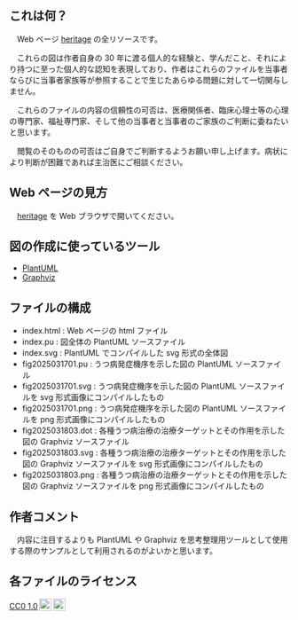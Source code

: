 ## これは何？
<p style="text-indent:1em">Web ページ <a href="https://mitsugu.github.io/heritage" target="_blank">heritage</a> の全リソースです。</p>
<p style="text-indent:1em">これらの図は作者自身の 30 年に渡る個人的な経験と、学んだこと、それにより持つに至った個人的な認知を表現しており、作者はこれらのファイルを当事者ならびに当事者家族等が参照することで生じたあらゆる問題に対して一切関与しません。</p>
<p style="text-indent:1em">これらのファイルの内容の信頼性の可否は、医療関係者、臨床心理士等の心理の専門家、福祉専門家、そして他の当事者と当事者のご家族のご判断に委ねたいと思います。</p>
<p style="text-indent:1em">閲覧のそのものの可否はご自身でご判断するようお願い申し上げます。病状により判断が困難であれば主治医にご相談ください。</p>

## Web ページの見方
<p style="text-indent:1em"><a href="https://mitsugu.github.io/heritage" target="_blank">heritage</a> を Web ブラウザで開いてください。</p>

## 図の作成に使っているツール
* [PlantUML](https://plantuml.com/ja/)
* [Graphviz](https://graphviz.org/)

## ファイルの構成
* index.html : Web ページの html ファイル
* index.pu : 図全体の PlantUML ソースファイル
* index.svg : PlantUML でコンパイルした svg 形式の全体図
* fig2025031701.pu : うつ病発症機序を示した図の PlantUML ソースファイル
* fig2025031701.svg : うつ病発症機序を示した図の PlantUML ソースファイルを svg 形式画像にコンパイルしたもの
* fig2025031701.png : うつ病発症機序を示した図の PlantUML ソースファイルを png 形式画像にコンパイルしたもの
* fig2025031803.dot : 各種うつ病治療の治療ターゲットとその作用を示した図の Graphviz ソースファイル
* fig2025031803.svg : 各種うつ病治療の治療ターゲットとその作用を示した図の Graphviz ソースファイルを svg 形式画像にコンパイルしたもの
* fig2025031803.png : 各種うつ病治療の治療ターゲットとその作用を示した図の Graphviz ソースファイルを png 形式画像にコンパイルしたもの

## 作者コメント
<p style="text-indent:1em">内容に注目するよりも PlantUML や Graphviz を思考整理用ツールとして使用する際のサンプルとして利用されるのがよいかと思います。</p>

## 各ファイルのライセンス
<p xmlns:cc="http://creativecommons.org/ns#" ><a href="https://creativecommons.org/publicdomain/zero/1.0/?ref=chooser-v1" target="_blank" rel="license noopener noreferrer" style="display:inline-block;">CC0 1.0<img style="height:22px!important;margin-left:3px;vertical-align:text-bottom;" src="https://mirrors.creativecommons.org/presskit/icons/cc.svg?ref=chooser-v1" alt=""><img style="height:22px!important;margin-left:3px;vertical-align:text-bottom;" src="https://mirrors.creativecommons.org/presskit/icons/zero.svg?ref=chooser-v1" alt=""></a></p>
